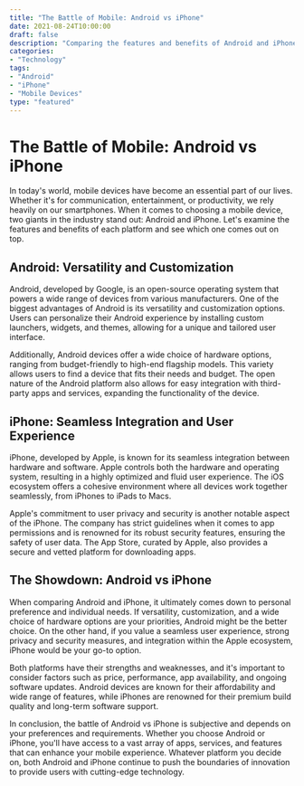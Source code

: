 ```yaml
--- 
title: "The Battle of Mobile: Android vs iPhone"
date: 2021-08-24T10:00:00
draft: false
description: "Comparing the features and benefits of Android and iPhone mobile devices."
categories:
- "Technology"
tags:
- "Android"
- "iPhone"
- "Mobile Devices"
type: "featured"
--- 
```


# The Battle of Mobile: Android vs iPhone

In today's world, mobile devices have become an essential part of our lives. Whether it's for communication, entertainment, or productivity, we rely heavily on our smartphones. When it comes to choosing a mobile device, two giants in the industry stand out: Android and iPhone. Let's examine the features and benefits of each platform and see which one comes out on top.

## Android: Versatility and Customization

Android, developed by Google, is an open-source operating system that powers a wide range of devices from various manufacturers. One of the biggest advantages of Android is its versatility and customization options. Users can personalize their Android experience by installing custom launchers, widgets, and themes, allowing for a unique and tailored user interface.

Additionally, Android devices offer a wide choice of hardware options, ranging from budget-friendly to high-end flagship models. This variety allows users to find a device that fits their needs and budget. The open nature of the Android platform also allows for easy integration with third-party apps and services, expanding the functionality of the device.

## iPhone: Seamless Integration and User Experience

iPhone, developed by Apple, is known for its seamless integration between hardware and software. Apple controls both the hardware and operating system, resulting in a highly optimized and fluid user experience. The iOS ecosystem offers a cohesive environment where all devices work together seamlessly, from iPhones to iPads to Macs.

Apple's commitment to user privacy and security is another notable aspect of the iPhone. The company has strict guidelines when it comes to app permissions and is renowned for its robust security features, ensuring the safety of user data. The App Store, curated by Apple, also provides a secure and vetted platform for downloading apps.

## The Showdown: Android vs iPhone

When comparing Android and iPhone, it ultimately comes down to personal preference and individual needs. If versatility, customization, and a wide choice of hardware options are your priorities, Android might be the better choice. On the other hand, if you value a seamless user experience, strong privacy and security measures, and integration within the Apple ecosystem, iPhone would be your go-to option.

Both platforms have their strengths and weaknesses, and it's important to consider factors such as price, performance, app availability, and ongoing software updates. Android devices are known for their affordability and wide range of features, while iPhones are renowned for their premium build quality and long-term software support.

In conclusion, the battle of Android vs iPhone is subjective and depends on your preferences and requirements. Whether you choose Android or iPhone, you'll have access to a vast array of apps, services, and features that can enhance your mobile experience. Whatever platform you decide on, both Android and iPhone continue to push the boundaries of innovation to provide users with cutting-edge technology.
